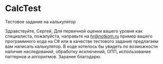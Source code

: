 # CalcTest
Тестовое задание на калькулятор


Здравствуйте, Сергей,
Для первичной оценки вашего уровня как специалиста, пожалуйста, направьте на hr@notkom.ru пример вашего программного кода на C# или в качестве тестового задания предлагаем вам написать калькулятор. В коде хотелось бы увидеть по возможности наличие наследований, обработку исключений, ОПП, использование паттернов и алгоритмов.
Заранее благодарю.
